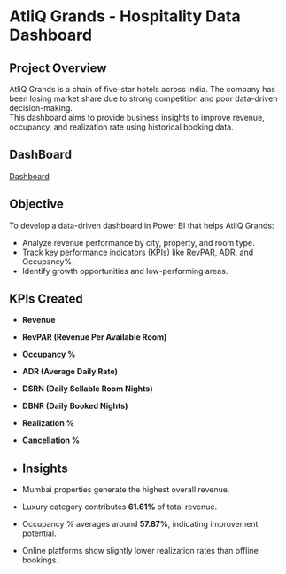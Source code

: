 
# AtliQ Grands - Hospitality Data Dashboard

## Project Overview
AtliQ Grands is a chain of five-star hotels across India. The company has been losing market share due to strong competition and poor data-driven decision-making.  
This dashboard aims to provide business insights to improve revenue, occupancy, and realization rate using historical booking data.

## DashBoard
<a href="https://github.com/Indu-Kavida/Atliq-Hospitality-Dashboard/blob/main/Screenshot%202025-10-19%20172408.png">Dashboard</a>

## Objective
To develop a data-driven dashboard in Power BI that helps AtliQ Grands:
- Analyze revenue performance by city, property, and room type.
- Track key performance indicators (KPIs) like RevPAR, ADR, and Occupancy%.
- Identify growth opportunities and low-performing areas.

## KPIs Created
- **Revenue**
- **RevPAR (Revenue Per Available Room)**
- **Occupancy %**
- **ADR (Average Daily Rate)**
- **DSRN (Daily Sellable Room Nights)**
- **DBNR (Daily Booked Nights)**
- **Realization %**
- **Cancellation %**

- ## Insights
- Mumbai properties generate the highest overall revenue.
- Luxury category contributes **61.61%** of total revenue.
- Occupancy % averages around **57.87%**, indicating improvement potential.
- Online platforms show slightly lower realization rates than offline bookings.




